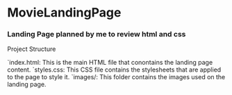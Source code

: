 ﻿# MovieLandingPage
 ### Landing Page planned by me to review html and css 
 
 <p> Project Structure </p>
  `index.html: This is the main HTML file that conontains the landing page content.
  `styles.css: This CSS file contains the stylesheets that are applied to the page to style it.
  `images/:  This folder contains the images used on the landing page.
  

